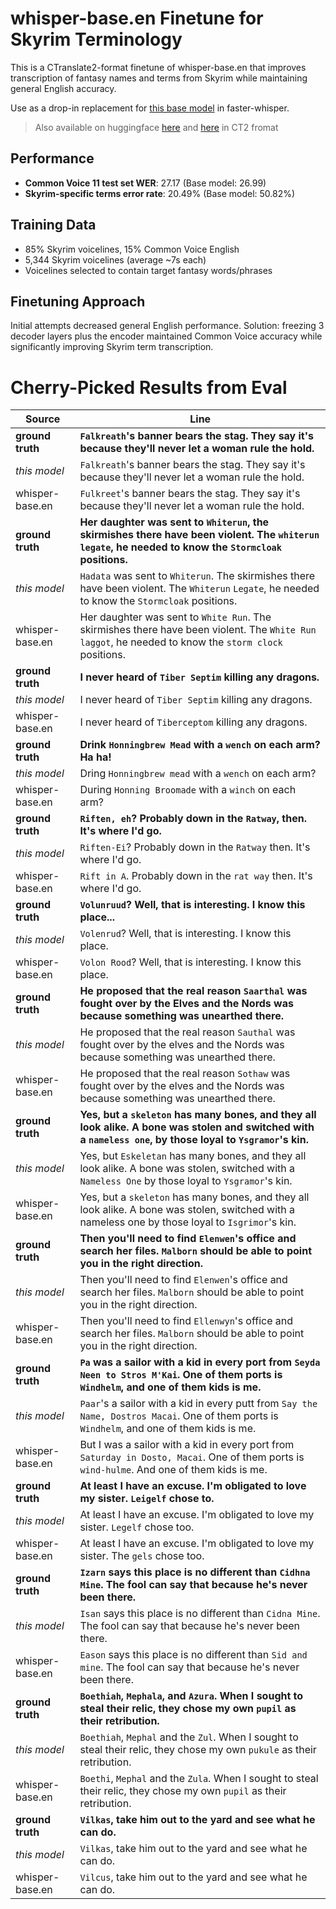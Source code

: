 
# whisper-base.en Finetune for Skyrim Terminology

This is a CTranslate2-format finetune of whisper-base.en that improves transcription of fantasy names and terms from Skyrim while maintaining general English accuracy.

Use as a drop-in replacement for [this base model](https://huggingface.co/guillaumekln/faster-whisper-base.en) in faster-whisper.

> Also available on huggingface [here](https://huggingface.co/Numbat/skyrim-whisper-base.en) and [here](https://huggingface.co/Numbat/faster-skyrim-whisper-base.en) in CT2 fromat

## Performance

- **Common Voice 11 test set WER**: 27.17 (Base model: 26.99)
- **Skyrim-specific terms error rate**: 20.49% (Base model: 50.82%)

## Training Data

- 85% Skyrim voicelines, 15% Common Voice English
- 5,344 Skyrim voicelines (average ~7s each)
- Voicelines selected to contain target fantasy words/phrases

## Finetuning Approach

Initial attempts decreased general English performance. Solution: freezing 3 decoder layers plus the encoder maintained Common Voice accuracy while significantly improving Skyrim term transcription.


# Cherry-Picked Results from Eval

| Source | Line |
| --- | --- |
| **ground truth** | **`Falkreath`'s banner bears the stag. They say it's because they'll never let a woman rule the hold.** |
| _this model_ | `Falkreath`'s banner bears the stag. They say it's because they'll never let a woman rule the hold. |
| whisper-base.en | `Fulkreet`'s banner bears the stag. They say it's because they'll never let a woman rule the hold. |
| **ground truth** | **Her daughter was sent to `Whiterun`, the skirmishes there have been violent. The `whiterun` `legate`, he needed to know the `Stormcloak` positions.** |
| _this model_ | `Hadata` was sent to `Whiterun`. The skirmishes there have been violent. The `Whiterun` `Legate`, he needed to know the `Stormcloak` positions. |
| whisper-base.en | Her daughter was sent to `White Run`. The skirmishes there have been violent. The `White Run` `laggot`, he needed to know the `storm clock` positions. |
| **ground truth** | **I never heard of `Tiber Septim` killing any dragons.** |
| _this model_ | I never heard of `Tiber Septim` killing any dragons. |
| whisper-base.en | I never heard of `Tiberceptom` killing any dragons. |
| **ground truth** | **Drink `Honningbrew Mead` with a `wench` on each arm? Ha ha!** |
| _this model_ | Dring `Honningbrew mead` with a `wench` on each arm? |
| whisper-base.en | During `Honning Broomade` with a `winch` on each arm? |
| **ground truth** | **`Riften, eh`? Probably down in the `Ratway`, then. It's where I'd go.** |
| _this model_ | `Riften-Ei`? Probably down in the `Ratway` then. It's where I'd go. |
| whisper-base.en | `Rift in A`. Probably down in the `rat way` then. It's where I'd go. |
| **ground truth** | **`Volunruud`? Well, that is interesting. I know this place...** |
| _this model_ | `Volenrud`? Well, that is interesting. I know this place. |
| whisper-base.en | `Volon Rood`? Well, that is interesting. I know this place. |
| **ground truth** | **He proposed that the real reason `Saarthal` was fought over by the Elves and the Nords was because something was unearthed there.** |
| _this model_ | He proposed that the real reason `Sauthal` was fought over by the elves and the Nords was because something was unearthed there. |
| whisper-base.en | He proposed that the real reason `Sothaw` was fought over by the elves and the Nords was because something was unearthed there. |
| **ground truth** | **Yes, but a `skeleton` has many bones, and they all look alike. A bone was stolen and switched with a `nameless one`, by those loyal to `Ysgramor`'s kin.** |
| _this model_ | Yes, but `Eskeletan` has many bones, and they all look alike. A bone was stolen, switched with a `Nameless One` by those loyal to `Ysgramor`'s kin. |
| whisper-base.en | Yes, but a `skeleton` has many bones, and they all look alike. A bone was stolen, switched with a nameless one by those loyal to `Isgrimor`'s kin. |
| **ground truth** | **Then you'll need to find `Elenwen`'s office and search her files. `Malborn` should be able to point you in the right direction.** |
| _this model_ | Then you'll need to find `Elenwen`'s office and search her files. `Malborn` should be able to point you in the right direction. |
| whisper-base.en | Then you'll need to find `Ellenwyn`'s office and search her files. `Malborn` should be able to point you in the right direction. |
| **ground truth** | **`Pa` was a sailor with a kid in every port from `Seyda Neen to Stros M'Kai`. One of them ports is `Windhelm`, and one of them kids is me.** |
| _this model_ | `Paar`'s a sailor with a kid in every putt from `Say the Name, Dostros Macai`. One of them ports is `Windhelm`, and one of them kids is me. |
| whisper-base.en | But I was a sailor with a kid in every port from `Saturday in Dosto, Macai`. One of them ports is `wind-hulme`. And one of them kids is me. |
| **ground truth** | **At least I have an excuse. I'm obligated to love my sister. `Leigelf` chose to.** |
| _this model_ | At least I have an excuse. I'm obligated to love my sister. `Legelf` chose too. |
| whisper-base.en | At least I have an excuse. I'm obligated to love my sister. The `gels` chose too. |
| **ground truth** | **`Izarn` says this place is no different than `Cidhna Mine`. The fool can say that because he's never been there.** |
| _this model_ | `Isan` says this place is no different than `Cidna Mine`. The fool can say that because he's never been there. |
| whisper-base.en | `Eason` says this place is no different than `Sid and mine`. The fool can say that because he's never been there. |
| **ground truth** | **`Boethiah`, `Mephala`, and `Azura`. When I sought to steal their relic, they chose my own `pupil` as their retribution.** |
| _this model_ | `Boethiah`, `Mephal` and the `Zul`. When I sought to steal their relic, they chose my own `pukule` as their retribution. |
| whisper-base.en | `Boethi`, `Mephal` and the `Zula`. When I sought to steal their relic, they chose my own `pupil` as their retribution. |
| **ground truth** | **`Vilkas`, take him out to the yard and see what he can do.** |
| _this model_ | `Vilkas`, take him out to the yard and see what he can do. |
| whisper-base.en | `Vilcus`, take him out to the yard and see what he can do. |
